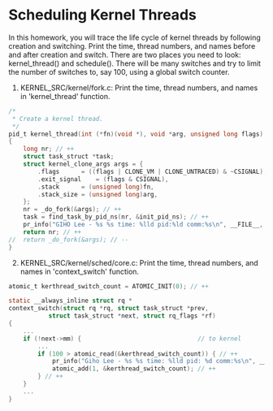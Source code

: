 # Scheduling Kernel Threads


In this homework, you will trace the life cycle of kernel threads by following creation and switching. Print the time, thread numbers, and names before and after creation and switch. There are two places you need to look: kernel_thread() and schedule(). There will be many switches and try to limit the number of switches to, say 100, using a global switch counter.

1. KERNEL_SRC/kernel/fork.c: Print the time, thread numbers, and names in 'kernel_thread' function.

``` c
/*
 * Create a kernel thread.
 */
pid_t kernel_thread(int (*fn)(void *), void *arg, unsigned long flags)
{
	long nr; // ++
	struct task_struct *task;
	struct kernel_clone_args args = {
		.flags		= ((flags | CLONE_VM | CLONE_UNTRACED) & ~CSIGNAL),
		.exit_signal	= (flags & CSIGNAL),
		.stack		= (unsigned long)fn,
		.stack_size	= (unsigned long)arg,
	};
	nr = _do_fork(&args); // ++
	task = find_task_by_pid_ns(nr, &init_pid_ns); // ++
	pr_info("GIHO Lee - %s %s time: %lld pid:%ld comm:%s\n", __FILE__, __func__, ktime_get(), nr, task->comm); // ++
	return nr; // ++
//	return _do_fork(&args); // --
}
```

2. KERNEL_SRC/kernel/sched/core.c: Print the time, thread numbers, and names in 'context_switch' function.

``` c
atomic_t kerthread_switch_count = ATOMIC_INIT(0); // ++

static __always_inline struct rq *
context_switch(struct rq *rq, struct task_struct *prev,
	       struct task_struct *next, struct rq_flags *rf)
{
	...
	if (!next->mm) {                                // to kernel
		...
		if (100 > atomic_read(&kerthread_switch_count)) { // ++
			pr_info("Giho Lee - %s %s time: %lld pid: %d comm:%s\n", __FILE__, __func__, ktime_get(), next->pid, next->comm); // ++
			atomic_add(1, &kerthread_switch_count); // ++
		} // ++
	} 
	...
}

```


